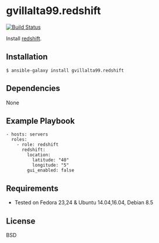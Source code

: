 gvillalta99.redshift
===============

[![Build Status](https://travis-ci.org/ymajik/ansible-redshift.svg?branch=master)](https://travis-ci.org/ymajik/ansible-redshift)

Install [redshift](http://jonls.dk/redshift/).


Installation
------------

`$ ansible-galaxy install gvillalta99.redshift`

Dependencies
------------

None

Example Playbook
----------------

    - hosts: servers
      roles:
        - role: redshift
          redshift:
            location:
              latitude: "40"
              longitude: "5"
            gui_enabled: false


Requirements
------------

- Tested on Fedora 23,24 & Ubuntu 14.04,16.04, Debian 8.5


License
-------

BSD
